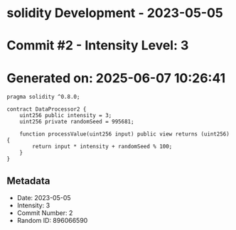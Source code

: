 ﻿# solidity Development - 2023-05-05
# Commit #2 - Intensity Level: 3
# Generated on: 2025-06-07 10:26:41
```solidity
pragma solidity ^0.8.0;

contract DataProcessor2 {
    uint256 public intensity = 3;
    uint256 private randomSeed = 995681;

    function processValue(uint256 input) public view returns (uint256) {
        return input * intensity + randomSeed % 100;
    }
}
```
## Metadata
- Date: 2023-05-05
- Intensity: 3
- Commit Number: 2
- Random ID: 896066590
